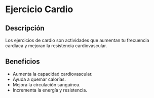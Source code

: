 # Ejercicio Cardio

## Descripción
Los ejercicios de cardio son actividades que aumentan tu frecuencia cardíaca y mejoran la resistencia cardiovascular.

## Beneficios
- Aumenta la capacidad cardiovascular.
- Ayuda a quemar calorías.
- Mejora la circulación sanguínea.
- Incrementa la energía y resistencia.
